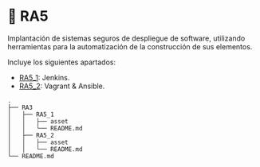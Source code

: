 # 📁 RA5

Implantación de sistemas seguros de despliegue de software, utilizando herramientas para la
automatización de la construcción de sus elementos.


Incluye los siguientes apartados:
* [RA5_1](/RA5_1): Jenkins.
* [RA5_2](/RA5_2): Vagrant & Ansible.

```
.
├── RA3
│   ├── RA5_1
│   │   ├── asset
│   │   └── README.md
│   ├── RA5_2
│   │   ├── asset
│   │   └── README.md
└── README.md
```
